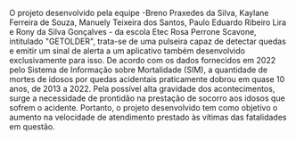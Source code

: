 O projeto desenvolvido pela equipe -Breno Praxedes da Silva, Kaylane Ferreira de Souza, Manuely Teixeira dos Santos, Paulo Eduardo Ribeiro Lira e Rony da Silva Gonçalves - da escola Etec Rosa Perrone Scavone, intitulado "GETOLDER", trata-se de uma pulseira capaz de detectar quedas e emitir um sinal de alerta a um aplicativo também desenvolvido exclusivamente para isso. 
De acordo com os dados fornecidos em 2022 pelo Sistema de Informação sobre Mortalidade (SIM), a quantidade de mortes de idosos por quedas acidentais praticamente dobrou em quase 10 anos, de 2013 a 2022.
Pela possível alta gravidade dos acontecimentos, surge a necessidade de prontidão na prestação de socorro aos idosos que sofrem o acidente. Portanto, o projeto desenvolvido tem como objetivo o aumento na velocidade de atendimento prestado às vítimas das fatalidades em questão.

